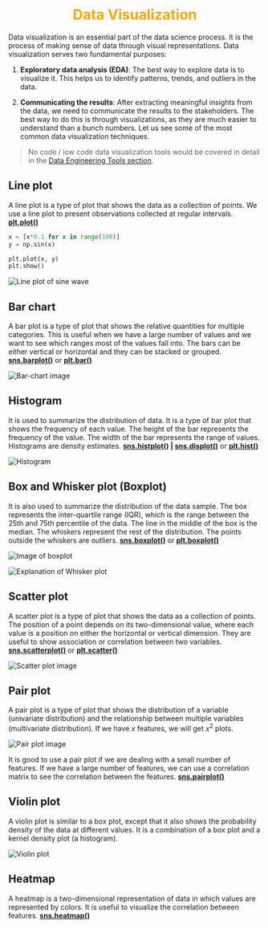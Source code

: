 <!-- 
    Author : Kannan Jayachandran
    File : Data_visualization.md
 -->

<h1 align="center" style="color: orange"> Data Visualization </h1>

Data visualization is an essential part of the data science process. It is the process of making sense of data through visual representations. Data visualization serves two fundamental purposes:

1. **Exploratory data analysis (EDA)**: The best way to explore data is to visualize it. This helps us to identify patterns, trends, and outliers in the data.

2. **Communicating the results**: After extracting meaningful insights from the data, we need to communicate the results to the stakeholders. The best way to do this is through visualizations, as they are much easier to understand than a bunch numbers. Let us see some of the most common data visualization techniques.

> No code / low code data visualization tools would be covered in detail in the [Data Engineering Tools section](../12.%20Data%20Engineering%20and%20Big%20Data%20tools/Readme.md).

## Line plot

A line plot is a type of plot that shows the data as a collection of points. We use a line plot to present observations collected at regular intervals. **[plt.plot()](https://matplotlib.org/stable/api/_as_gen/matplotlib.pyplot.plot.html)**

```python
x = [x*0.1 for x in range(100)]
y = np.sin(x)

plt.plot(x, y)
plt.show()
```

![Line plot of sine wave](./img/Sin_wave.png)

## Bar chart

A bar plot is a type of plot that shows the relative quantities for multiple categories. This is useful when we have a large number of values and we want to see which ranges most of the values fall into. The bars can be either vertical or horizontal and they can be stacked or grouped. **[sns.barplot()](https://seaborn.pydata.org/generated/seaborn.barplot.html)** or **[plt.bar()](https://matplotlib.org/stable/api/_as_gen/matplotlib.pyplot.bar.html)**

![Bar-chart image](./img/barplot.png)

## Histogram

It is used to summarize the distribution of  data. It is a type of bar plot that shows the frequency of each value. The height of the bar represents the frequency of the value. The width of the bar represents the range of values. Histograms are density estimates. **[sns.histplot()](https://seaborn.pydata.org/generated/seaborn.histplot.html) | [sns.displot()](https://seaborn.pydata.org/generated/seaborn.displot.html#seaborn-displot)** or **[plt.hist()](https://matplotlib.org/stable/api/_as_gen/matplotlib.pyplot.hist.html)**

![Histogram](./img/histogram.png)

## Box and Whisker plot (Boxplot)

It is also used to summarize the distribution of the data sample. The box represents the inter-quartile range (IQR), which is the range between the 25th and 75th percentile of the data. The line in the middle of the box is the median. The whiskers represent the rest of the distribution. The points outside the whiskers are outliers. **[sns.boxplot()](https://seaborn.pydata.org/generated/seaborn.boxplot.html)** or **[plt.boxplot()](https://matplotlib.org/stable/api/_as_gen/matplotlib.pyplot.boxplot.html)**

![Image of boxplot](./img/boxPlot.png)

![Explanation of Whisker plot](./img/Whisker_plot.png)

## Scatter plot

A scatter plot is a type of plot that shows the data as a collection of points. The position of a point depends on its two-dimensional value, where each value is a position on either the horizontal or vertical dimension. They are useful to show association or correlation between two variables. **[sns.scatterplot()](https://seaborn.pydata.org/generated/seaborn.scatterplot.html)** or **[plt.scatter()](https://matplotlib.org/stable/api/_as_gen/matplotlib.pyplot.scatter.html)**

![Scatter plot image](./img/Scatter_plot.png)

## Pair plot

A pair plot is a type of plot that shows the distribution of a variable (univariate distribution) and the relationship between multiple variables (multivariate distribution). If we have $x$ features, we will get $x^2$ plots.

![Pair plot image](./img/PairPlot.png)

It is good to use a pair plot if we are dealing with a small number of features. If we have a large number of features, we can use a correlation matrix to see the correlation between the features. **[sns.pairplot()](https://seaborn.pydata.org/generated/seaborn.pairplot.html)**

## Violin plot

A violin plot is similar to a box plot, except that it also shows the probability density of the data at different values. It is a combination of a box plot and a kernel density plot (a histogram).

![Violin plot](./img/Violin.png)

## Heatmap

A heatmap is a two-dimensional representation of data in which values are represented by colors. It is useful to visualize the correlation between features. **[sns.heatmap()](https://seaborn.pydata.org/generated/seaborn.heatmap.html)**